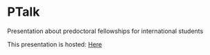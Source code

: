 # PTalk
Presentation about predoctoral fellowships for international students

This presentation is hosted: [Here](https://pvillaparo.github.io/PTalk/)
